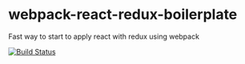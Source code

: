 # webpack-react-redux-boilerplate

Fast way to start to apply react with redux using webpack

[![Build Status](https://travis-ci.org/Jberivera/webpack-react-redux-boilerplate.svg?branch=master)](https://travis-ci.org/Jberivera/webpack-react-redux-boilerplate)
